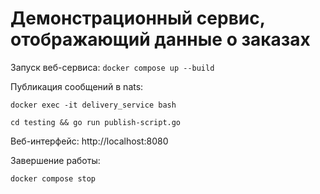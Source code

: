 # Демонстрационный сервис, отображающий данные о заказах

Запуск веб-сервиса:
```docker compose up --build```

Публикация сообщений в nats:
```
docker exec -it delivery_service bash
```

```
cd testing && go run publish-script.go
```

Веб-интерфейс:
http://localhost:8080

Завершение работы:
```
docker compose stop
```
